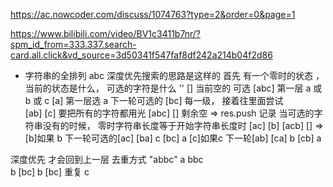https://ac.nowcoder.com/discuss/1074763?type=2&order=0&page=1

https://www.bilibili.com/video/BV1c3411b7nr/?spm_id_from=333.337.search-card.all.click&vd_source=3d50341f547faf8df242a214b04f2d86

- 字符串的全排列
    abc
    深度优先搜索的思路是这样的
    首先 有一个零时的状态  ， 当前的状态是什么， 可选的字符是什么
    '' []  当前空的  可选 [abc]
    第一层  a 或 b 或 c
        [a] 第一层选 a  下一轮可选的 [bc]
            每一级， 接着往里面尝试  
            [ab]  [c]
            要把所有的字符都用光
                [abc]  [] 剩余空 => res.push  记录
                当可选的字符串没有的时候， 
                零时字符串长度等于开始字符串长度时
            [ac]  [b]
                [acb] []   => 
        [b]如果 b      下一轮可选的[ac]
            [ba]  c
            [bc]  a
        [c]如果c       下一轮[ab]
            [ca]  b
            [cb]  a


深度优先 才会回到上一层
去重方式
    "abbc"  a  bbc   
     b   [bc]
     b   [bc]  重复 
     c
